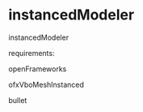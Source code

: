 instancedModeler
================

instancedModeler

requirements:

openFrameworks

ofxVboMeshInstanced

bullet
